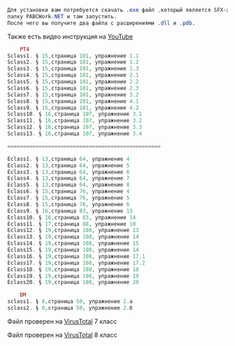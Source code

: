 ```CSS
Для установки вам потребуется скачать .exe файл ,который является SFX-архивом поместить в 
папку PABCWork.NET и там запустить. 
После чего вы получите два файла с расширениями .dll и .pdb.
```
Также есть видео инструкция на [YouTube](https://www.youtube.com/watch?v=Tfq7RxApOr4&t)

```php
    PT4
Sclass1. § 15,страница 101, упражнение 1.1
Sclass2. § 15,страница 101, упражнение 1.2
Sclass3. § 15,страница 101, упражнение 1.3
Sclass4. § 15,страница 101, упражнение 2.1 
Sclass5. § 15,страница 101, упражнение 2.2
Sclass6. § 15,страница 101, упражнение 2.3
Sclass7. § 15,страница 101, упражнение 3.2
Sclass8. § 15,страница 101, упражнение 4.1
Sclass9. § 15,страница 101, упражнение 4.2
Sclass10. § 16,страница 107, упражнение 3.1
Sclass11. § 16,страница 107, упражнение 3.2
Sclass12. § 16,страница 107, упражнение 3.3
Sclass13. § 16,страница 107, упражнение 3.4

=================================================

Eclass1. § 13,страница 64, упражнение 4
Eclass2. § 13,страница 64, упражнение 5
Eclass3. § 13,страница 64, упражнение 6
Eclass4. § 13,страница 64, упражнение 7
Eclass5. § 13,страница 64, упражнение 8
Eclass6. § 15,страница 76, упражнение 4
Eclass7. § 15,страница 76, упражнение 5
Eclass8. § 15,страница 76, упражнение 6
Eclass9. § 16,страница 83, упражнение 13
Eclass10. § 16,страница 83, упражнение 14 
Eclass11. § 17,страница 88, упражнение 10
Eclass12. § 19,страница 108, упражнение 13
Eclass13. § 19,страница 108, упражнение 14
Eclass14. § 19,страница 108, упражнение 15
Eclass15. § 19,страница 108, упражнение 14
Eclass16. § 19,страница 108, упражнение 17.1
Eclass17. § 19,страница 108, упражнение 17.2
Eclass18. § 19,страница 108, упражнение 18 
Eclass19. § 19,страница 108, упражнение 19
Eclass20. § 19,страница 108, упражнение 20
```
```php
    DM
sclass1. § 8,страница 50, упражнение 2.а
sclass2. § 8,страница 50, упражнение 2.б
```

Файл проверен на [VirusTotal](https://www.virustotal.com/gui/file/3145ad540ebbb2fa470d35800918b538dba2a32673051e41c7fdb7884cf5418f/detection) 7 класс

Файл проверен на [VirusTotal](https://www.virustotal.com/gui/file/9cbd98ee247c1e18732f7804758d3752413abeb18bd276e0f65d1f61cc013a76/detection) 8 класс
